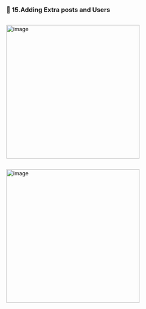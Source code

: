 ### 🔷 15.Adding Extra posts and Users

```swift

```

<img width="350" alt="image" src="">

```swift

```

<img width="350" alt="image" src="">
